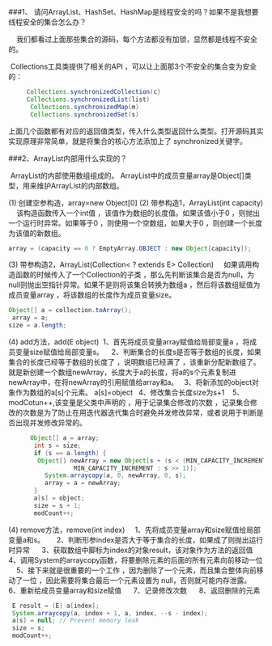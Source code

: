 ###1、 请问ArrayList、HashSet、HashMap是线程安全的吗？如果不是我想要线程安全的集合怎么办？ 

    我们都看过上面那些集合的源码，每个方法都没有加锁，显然都是线程不安全的。

 Collections工具类提供了相关的API ，可以让上面那3个不安全的集合变为安全的：
```java
     Collections.synchronizedCollection(c) 
     Collections.synchronizedList(list) 
      Collections.synchronizedMap(m) 
      Collections.synchronizedSet(s) 
```
上面几个函数都有对应的返回值类型，传入什么类型返回什么类型。打开源码其实实现原理非常简单，就是将集合的核心方法添加上了 synchronized关键字。


###2、ArrayList内部用什么实现的？

 ArrayList的内部使用数组组成的。
ArrayList中的成员变量array是Object[]类型，用来维护ArrayList的内部数组。

(1) 创建空参构造，array=new Object[0]
(2) 带参构造1，ArrayList(int capacity)
    该构造函数传入一个int值 ，该值作为数组的长度值。如果该值小于0 ，则抛出一个运行时异常。如果等于0 ，则使用一个空数组，如果大于0 ，则创建一个长度为该值的新数组。 
```java
array = (capacity == 0 ? EmptyArray.OBJECT : new Object[capacity]); 
```
(3) 带参构造2，ArrayList(Collection< ? extends E> Collection)
    如果调用构造函数的时候传入了一个Collection的子类 ，那么先判断该集合是否为null，为null则抛出空指针异常。如果不是则将该集合转换为数组a ，然后将该数组赋值为成员变量array ，将该数组的长度作为成员变量size。
```java
Object[] a = collection.toArray(); 
 array = a; 
size = a.length; 
```
(4) add方法，add(E object)
 1、首先将成员变量array赋值给局部变量a ，将成员变量size赋值给局部变量s。 
  2、判断集合的长度s是否等于数组的长度，如果集合的长度已经等于数组的长度了 ，说明数组已经满了 ，该重新分配新数组了。就是新创建一个数组newArray，长度大于a的长度，将a的s个元素复制进newArray中，在将newArray的引用赋值给array和a。
  3、将新添加的object对象作为数组的a[s]个元素。 a[s]=object
  4、修改集合长度size为s+1 
  5、modCotun++,该变量是父类中声明的 ，用于记录集合修改的次数 ，记录集合修改的次数是为了防止在用迭代器迭代集合时避免并发修改异常，或者说用于判断是否出现并发修改异常的。 
```java
      Object[] a = array; 
       int s = size; 
       if (s == a.length) { 
        Object[] newArray = new Object[s + (s < (MIN_CAPACITY_INCREMENT / 2) ? 
                  MIN_CAPACITY_INCREMENT : s >> 1)]; 
          System.arraycopy(a, 0, newArray, 0, s); 
          array = a = newArray; 
       } 
       a[s] = object; 
       size = s + 1; 
       modCount++; 
```

(4) remove方法，remove(int index)
    1、先将成员变量array和size赋值给局部变量a和s。 
    2、判断形参index是否大于等于集合的长度，如果成了则抛出运行时异常 
    3、获取数组中脚标为index的对象result，该对象作为方法的返回值 
    4、调用System的arraycopy函数，将要删除元素的后面的所有元素向前移动一位
    5、接下来就是很重要的一个工作 ，因为删除了一个元素，而且集合整体向前移动了一位 ，因此需要将集合最后一个元素设置为 null，否则就可能内存泄露。 
    6、重新给成员变量array和size赋值 
    7、记录修改次数 
    8、返回删除的元素
```java
 E result = (E) a[index]; 
 System.arraycopy(a, index + 1, a, index, --s - index); 
 a[s] = null; // Prevent memory leak 
 size = s; 
 modCount++; 
```









